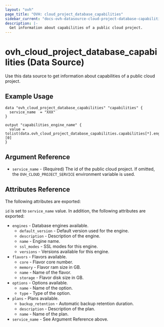 ```yaml
---
layout: "ovh"
page_title: "OVH: cloud_project_database_capabilities"
sidebar_current: "docs-ovh-datasource-cloud-project-database-capabilities"
description: |-
  Get information about capabilities of a public cloud project.
---
```


# ovh_cloud_project_database_capabilities (Data Source)

Use this data source to get information about capabilities of a public cloud project.

## Example Usage

```hcl
data "ovh_cloud_project_database_capabilities" "capabilities" {
  service_name  = "XXX"
}

output "capabilities_engine_name" {
  value = tolist(data.ovh_cloud_project_database_capabilities.capabilities[*].engines)[0]
}
```

## Argument Reference

* `service_name` - (Required) The id of the public cloud project. If omitted,
  the `OVH_CLOUD_PROJECT_SERVICE` environment variable is used.

## Attributes Reference

The following attributes are exported:

`id` is set to `service_name` value. In addition,
the following attributes are exported:

* `engines` - Database engines available.
  * `default_version` - Default version used for the engine.
  * `description` - Description of the engine.
  * `name` - Engine name.
  * `ssl_modes` - SSL modes for this engine.
  * `versions` - Versions available for this engine.
* `flavors` - Flavors available.
  * `core` - Flavor core number.
  * `memory` - Flavor ram size in GB.
  * `name` - Name of the flavor.
  * `storage` - Flavor disk size in GB.
* `options` - Options available.
  * `name` - Name of the option.
  * `type` - Type of the option.
* `plans` - Plans available.
  * `backup_retention` - Automatic backup retention duration.
  * `description` - Description of the plan.
  * `name` - Name of the plan.
* `service_name` - See Argument Reference above.

